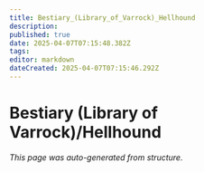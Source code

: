 ```yaml
---
title: Bestiary_(Library_of_Varrock)_Hellhound
description: 
published: true
date: 2025-04-07T07:15:48.382Z
tags: 
editor: markdown
dateCreated: 2025-04-07T07:15:46.292Z
---
```


# Bestiary (Library of Varrock)/Hellhound

*This page was auto-generated from structure.*